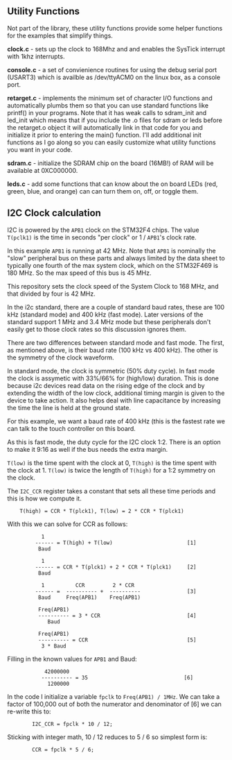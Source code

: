 Utility Functions
-----------------

Not part of the library, these utility functions provide some
helper functions for the examples that simplify things.

**clock.c** - sets up the clock to 168Mhz and and enables the
	SysTick interrupt with 1khz interrupts.

**console.c** - a set of convienience routines for using the debug
	serial port (USART3) which is availble as /dev/ttyACM0 on
	the linux box, as a console port.

**retarget.c** - implements the minimum set of character I/O functions
	and automatically plumbs them so that you can use standard
	functions like printf() in your programs. Note that it has weak
    calls to sdram_init and led_init which means that if you include
    the .o files for sdram or leds before the retarget.o object it
    will automatically link in that code for you and initialize it prior
    to entering the main() function. I'll add additional init functions
    as I go along so you can easily customize what utility functions
    you want in your code.

**sdram.c** - initialize the SDRAM chip on the board (16MB!) of RAM will
    be available at 0XC000000.

**leds.c** - add some functions that can know about the on board LEDs (red,
    green, blue, and orange) can can turn them on, off, or toggle them.

## I2C Clock calculation

I2C is powered by the `APB1` clock on the STM32F4 chips. The value  `T(pclk1)`
is the time in seconds "per clock" or 1 / `APB1`'s clock rate.

In this example `APB1` is running at 42 MHz. Note that `APB1` is nominally the 
"slow" peripheral bus on these parts and always limited by the data sheet
to typically one fourth of the max system clock, which on the STM32F469 is
180 MHz. So the max speed of this bus is 45 MHz.

This repository sets the clock speed of the System Clock to 168 MHz, and that
divided by four is 42 MHz.

In the i2c standard, there are a couple of standard baud rates, these are
100 kHz (standard mode) and 400 kHz (fast mode). Later versions of the
standard support 1 MHz and 3.4 MHz mode but these peripherals don't easily
get to those clock rates so this discussion ignores them.

There are two differences between standard mode and fast mode. The first, as
mentioned above, is their baud rate (100 kHz vs 400 kHz). The other is the
symmetry of the clock waveform. 

In standard mode, the clock is symmetric (50% duty cycle). In fast mode the
clock is assymetic with 33%/66% for (high/low) duration. This is done
because i2c devices read data on the rising edge of the clock and by
extending the width of the low clock, additional timing margin is given to
the device to take action. It also helps deal with line capacitance by
increasing the time the line is held at the ground state.

For this example, we want a baud rate of 400 kHz (this is the fastest rate
we can talk to the touch controller on this board.
 
As this is fast mode, the duty cycle for the I2C clock 1:2. There is an
option to make it 9:16 as well if the bus needs the extra margin.

`T(low)` is the time spent with the clock at 0, `T(high)` is the time spent
with the clock at 1. `T(low)` is twice the length of `T(high)` for a 1:2
symmetry on the clock.

The `I2C_CCR` register takes a constant that sets all these time periods
and this is how we compute it.

```
    T(high) = CCR * T(plck1), T(low) = 2 * CCR * T(plck1)
```

With this we can solve for CCR as follows:

```
           1
         ------ = T(high) + T(low)                        [1]
          Baud

           1
         ------ = CCR * T(plck1) + 2 * CCR * T(plck1)     [2]
          Baud

           1          CCR         2 * CCR
         ------ =  ---------- +  ----------               [3]
          Baud     Freq(APB1)    Freq(APB1)

          Freq(APB1)
          ---------- = 3 * CCR                            [4]
             Baud

          Freq(APB1)
          ---------- = CCR                                [5]
           3 * Baud
```

Filling in the known values for `APB1` and Baud:

```
            42000000
           ---------- = 35                               [6]
             1200000 
```

In the code I initialize a variable `fpclk` to `Freq(APB1) / 1MHz`. We can
take a factor of 100,000 out of both the numerator and denominator of [6]
we can re-write this to:

```
        I2C_CCR = fpclk * 10 / 12; 
```
Sticking with integer math, 10 / 12 reduces to 5 / 6 so simplest form is:
```
        CCR = fpclk * 5 / 6;
```


